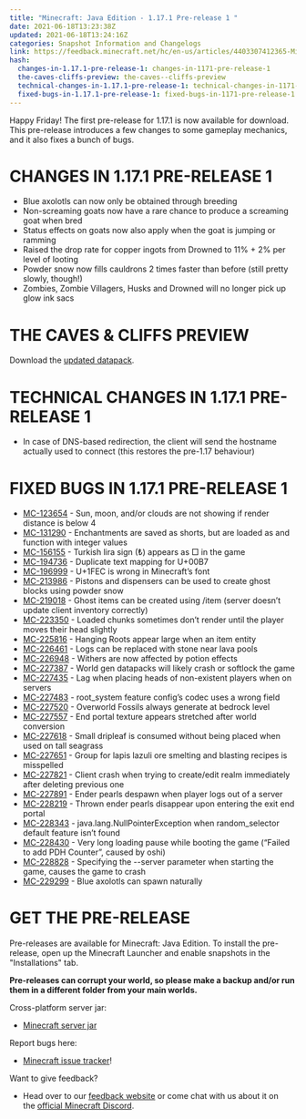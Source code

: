 ```yaml
---
title: "Minecraft: Java Edition - 1.17.1 Pre-release 1 "
date: 2021-06-18T13:23:38Z
updated: 2021-06-18T13:24:16Z
categories: Snapshot Information and Changelogs
link: https://feedback.minecraft.net/hc/en-us/articles/4403307412365-Minecraft-Java-Edition-1-17-1-Pre-release-1
hash:
  changes-in-1.17.1-pre-release-1: changes-in-1171-pre-release-1
  the-caves-cliffs-preview: the-caves--cliffs-preview
  technical-changes-in-1.17.1-pre-release-1: technical-changes-in-1171-pre-release-1
  fixed-bugs-in-1.17.1-pre-release-1: fixed-bugs-in-1171-pre-release-1
---
```


Happy Friday! The first pre-release for 1.17.1 is now available for download. This pre-release introduces a few changes to some gameplay mechanics, and it also fixes a bunch of bugs.

# CHANGES IN 1.17.1 PRE-RELEASE 1

- Blue axolotls can now only be obtained through breeding
- Non-screaming goats now have a rare chance to produce a screaming goat when bred
- Status effects on goats now also apply when the goat is jumping or ramming
- Raised the drop rate for copper ingots from Drowned to 11% + 2% per level of looting
- Powder snow now fills cauldrons 2 times faster than before (still pretty slowly, though!)
- Zombies, Zombie Villagers, Husks and Drowned will no longer pick up glow ink sacs

# THE CAVES & CLIFFS PREVIEW

Download the [updated datapack](https://launcher.mojang.com/v1/objects/622bf0fd298e1e164ecd05d866045ed5941283cf/CavesAndCliffsPreview.zip).

# TECHNICAL CHANGES IN 1.17.1 PRE-RELEASE 1

- In case of DNS-based redirection, the client will send the hostname actually used to connect (this restores the pre-1.17 behaviour)

# FIXED BUGS IN 1.17.1 PRE-RELEASE 1

- [MC-123654](https://bugs.mojang.com/browse/MC-123654) - Sun, moon, and/or clouds are not showing if render distance is below 4
- [MC-131290](https://bugs.mojang.com/browse/MC-131290) - Enchantments are saved as shorts, but are loaded as and function with integer values
- [MC-156155](https://bugs.mojang.com/browse/MC-156155) - Turkish lira sign (₺) appears as □ in the game
- [MC-194736](https://bugs.mojang.com/browse/MC-194736) - Duplicate text mapping for U+00B7
- [MC-196999](https://bugs.mojang.com/browse/MC-196999) - U+1FEC is wrong in Minecraft’s font
- [MC-213986](https://bugs.mojang.com/browse/MC-213986) - Pistons and dispensers can be used to create ghost blocks using powder snow
- [MC-219018](https://bugs.mojang.com/browse/MC-219018) - Ghost items can be created using /item (server doesn’t update client inventory correctly)
- [MC-223350](https://bugs.mojang.com/browse/MC-223350) - Loaded chunks sometimes don’t render until the player moves their head slightly
- [MC-225816](https://bugs.mojang.com/browse/MC-225816) - Hanging Roots appear large when an item entity
- [MC-226461](https://bugs.mojang.com/browse/MC-226461) - Logs can be replaced with stone near lava pools
- [MC-226948](https://bugs.mojang.com/browse/MC-226948) - Withers are now affected by potion effects
- [MC-227387](https://bugs.mojang.com/browse/MC-227387) - World gen datapacks will likely crash or softlock the game
- [MC-227435](https://bugs.mojang.com/browse/MC-227435) - Lag when placing heads of non-existent players when on servers
- [MC-227483](https://bugs.mojang.com/browse/MC-227483) - root_system feature config’s codec uses a wrong field
- [MC-227520](https://bugs.mojang.com/browse/MC-227520) - Overworld Fossils always generate at bedrock level
- [MC-227557](https://bugs.mojang.com/browse/MC-227557) - End portal texture appears stretched after world conversion
- [MC-227618](https://bugs.mojang.com/browse/MC-227618) - Small dripleaf is consumed without being placed when used on tall seagrass
- [MC-227651](https://bugs.mojang.com/browse/MC-227651) - Group for lapis lazuli ore smelting and blasting recipes is misspelled
- [MC-227821](https://bugs.mojang.com/browse/MC-227821) - Client crash when trying to create/edit realm immediately after deleting previous one
- [MC-227891](https://bugs.mojang.com/browse/MC-227891) - Ender pearls despawn when player logs out of a server
- [MC-228219](https://bugs.mojang.com/browse/MC-228219) - Thrown ender pearls disappear upon entering the exit end portal
- [MC-228343](https://bugs.mojang.com/browse/MC-228343) - java.lang.NullPointerException when random_selector default feature isn’t found
- [MC-228430](https://bugs.mojang.com/browse/MC-228430) - Very long loading pause while booting the game (“Failed to add PDH Counter”, caused by oshi)
- [MC-228828](https://bugs.mojang.com/browse/MC-228828) - Specifying the --server parameter when starting the game, causes the game to crash
- [MC-229299](https://bugs.mojang.com/browse/MC-229299) - Blue axolotls can spawn naturally

# GET THE PRE-RELEASE

Pre-releases are available for Minecraft: Java Edition. To install the pre-release, open up the Minecraft Launcher and enable snapshots in the "Installations" tab.

**Pre-releases can corrupt your world, so please make a backup and/or run them in a different folder from your main worlds.**

Cross-platform server jar:

- [Minecraft server jar](https://launcher.mojang.com/v1/objects/42dfafdd31a1e6edfe59c79ea0e109fede1c8071/server.jar)

Report bugs here:

- [Minecraft issue tracker](https://aka.ms/snapshotbugs?ref=blog)!

Want to give feedback?

- Head over to our [feedback website](https://aka.ms/snapshotfeedback) or come chat with us about it on the [official Minecraft Discord](https://discordapp.com/invite/minecraft).
